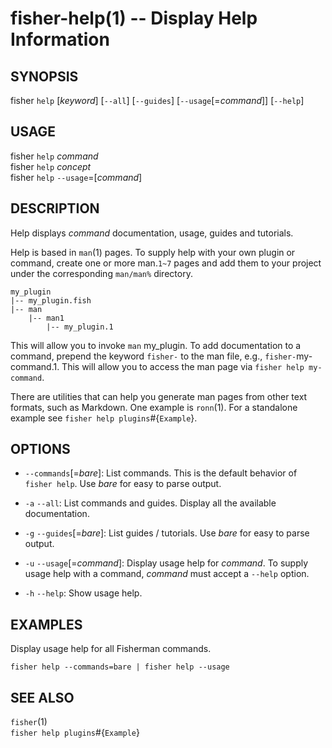 fisher-help(1) -- Display Help Information
==========================================

## SYNOPSIS

fisher `help` [*keyword*] [`--all`] [`--guides`] [`--usage`[=*command*]] [`--help`] <br>

## USAGE

fisher `help` *command*<br>
fisher `help` *concept*<br>
fisher `help` `--usage`=[*command*]

## DESCRIPTION

Help displays *command* documentation, usage, guides and tutorials.

Help is based in `man`(1) pages. To supply help with your own plugin or command, create one or more man.`1~7` pages and add them to your project under the corresponding `man/man%` directory.

```
my_plugin
|-- my_plugin.fish
|-- man
    |-- man1
        |-- my_plugin.1
```

This will allow you to invoke `man` my_plugin. To add documentation to a command, prepend the keyword `fisher-` to the man file, e.g., `fisher-`my-command.1. This will allow you to access the man page via `fisher help my-command`.

There are utilities that can help you generate man pages from other text formats, such as Markdown. One example is `ronn`(1). For a standalone example see `fisher help plugins`#{`Example`}.

## OPTIONS

* `--commands`[=*bare*]:
    List commands. This is the default behavior of `fisher help`. Use *bare* for easy to parse output.

* `-a` `--all`:
    List commands and guides. Display all the available documentation.

* `-g` `--guides`[=*bare*]:
    List guides / tutorials. Use *bare* for easy to parse output.

* `-u` `--usage`[=*command*]:
    Display usage help for *command*. To supply usage help with a command, *command* must accept a `--help` option.

* `-h` `--help`:
    Show usage help.

## EXAMPLES

Display usage help for all Fisherman commands.

```
fisher help --commands=bare | fisher help --usage
```

## SEE ALSO

`fisher`(1)<br>
`fisher help plugins`#{`Example`}<br>
